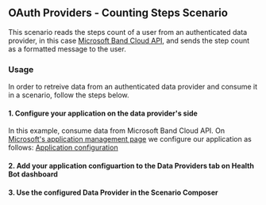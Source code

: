 ## OAuth Providers - Counting Steps Scenario

This scenario reads the steps count of a user from an authenticated data provider, in this case [Microsoft Band Cloud API](https://developer.microsoftband.com/cloudAPI), and sends the step count as a formatted message to the user.

### Usage
In order to retreive data from an authenticated data provider and consume it in a scenario, follow the steps below.

#### 1. Configure your application on the data provider's side
In this example,  consume data from Microsoft Band Cloud API. On [Microsoft's application management page](https://account.live.com/developers/applications) we configure our application as follows:
[Application configuration](./images/readme1.jpg)


#### 2. Add your application configuartion to the Data Providers tab on Health Bot dashboard

#### 3. Use the configured Data Provider in the Scenario Composer
